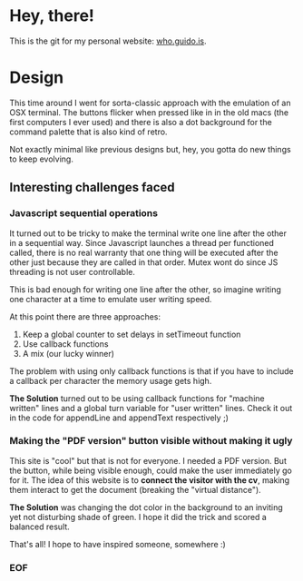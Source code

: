 # Hey, there!

This is the git for my personal website: [who.guido.is](who.guido.is).

# Design

This time around I went for sorta-classic approach with the emulation of an OSX terminal. The buttons flicker when pressed like in in the old macs (the first computers I ever used) and there is also a dot background for the command palette that is also kind of retro.

Not exactly minimal like previous designs but, hey, you gotta do new things to keep evolving.

## Interesting challenges faced

### Javascript sequential operations

It turned out to be tricky to make the terminal write one line after the other in a sequential way. Since Javascript launches a thread per functioned called, there is no real warranty that one thing will be executed after the other just because they are called in that order. Mutex wont do since JS threading is not user controllable.

This is bad enough for writing one line after the other, so imagine writing one character at a time to emulate user writing speed.

At this point there are three approaches:

1. Keep a global counter to set delays in setTimeout function
2. Use callback functions
3. A mix (our lucky winner)

The problem with using only callback functions is that if you have to include a callback per character the memory usage gets high.

**The Solution** turned out to be using callback functions for "machine written" lines and a global turn variable for "user written" lines. Check it out in the code for appendLine and appendText respectively ;)

### Making the "PDF version" button visible without making it ugly

This site is "cool" but that is not for everyone. I needed a PDF version. But the button, while being visible enough, could make the user immediately go for it. The idea of this website is to **connect the visitor with the cv**, making them interact to get the document (breaking the "virtual distance").

**The Solution** was changing the dot color in the background to an inviting yet not disturbing shade of green. I hope it did the trick and scored a balanced result.

That's all! I hope to have inspired someone, somewhere :)

### EOF



